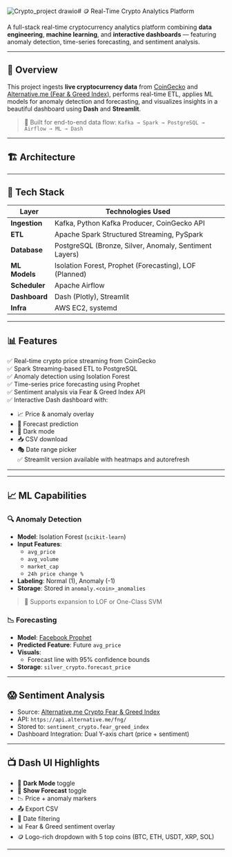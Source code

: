 ![Crypto_project drawio](https://github.com/user-attachments/assets/c7c87d47-6906-4c50-a7a1-8053dc327734)# 🪙 Real-Time Crypto Analytics Platform

A full-stack real-time cryptocurrency analytics platform combining **data engineering**, **machine learning**, and **interactive dashboards** — featuring anomaly detection, time-series forecasting, and sentiment analysis.


---

## 🚀 Overview

This project ingests **live cryptocurrency data** from [CoinGecko](https://coingecko.com) and [Alternative.me (Fear & Greed Index)](https://alternative.me/crypto/fear-and-greed-index/), performs real-time ETL, applies ML models for anomaly detection and forecasting, and visualizes insights in a beautiful dashboard using **Dash** and **Streamlit**.

> 🔁 Built for end-to-end data flow: `Kafka → Spark → PostgreSQL → Airflow → ML → Dash`

---

## 🏗️ Architecture






---

## 🔧 Tech Stack

| Layer          | Technologies Used                                      |
|----------------|--------------------------------------------------------|
| **Ingestion**   | Kafka, Python Kafka Producer, CoinGecko API            |
| **ETL**         | Apache Spark Structured Streaming, PySpark             |
| **Database**    | PostgreSQL (Bronze, Silver, Anomaly, Sentiment Layers) |
| **ML Models**   | Isolation Forest, Prophet (Forecasting), LOF (Planned) |
| **Scheduler**   | Apache Airflow                                         |
| **Dashboard**   | Dash (Plotly), Streamlit                               |
| **Infra**       | AWS EC2, systemd                     |

---

## 📊 Features

✅ Real-time crypto price streaming from CoinGecko  
✅ Spark Streaming-based ETL to PostgreSQL  
✅ Anomaly detection using Isolation Forest  
✅ Time-series price forecasting using Prophet  
✅ Sentiment analysis via Fear & Greed Index API  
✅ Interactive Dash dashboard with:
- 📈 Price & anomaly overlay
- 🔮 Forecast prediction
- 🌙 Dark mode
- 📥 CSV download
- 🎭 Date range picker  
✅ Streamlit version available with heatmaps and autorefresh

---

---

## 📈 ML Capabilities

### 🔍 Anomaly Detection

- **Model**: Isolation Forest (`scikit-learn`)
- **Input Features**:
  - `avg_price`
  - `avg_volume`
  - `market_cap`
  - `24h price change %`
- **Labeling**: Normal (1), Anomaly (-1)
- **Storage**: Stored in `anomaly.<coin>_anomalies`

> 📌 Supports expansion to LOF or One-Class SVM

### 📉 Forecasting

- **Model**: [Facebook Prophet](https://facebook.github.io/prophet/)
- **Predicted Feature**: Future `avg_price`
- **Visuals**:
  - Forecast line with 95% confidence bounds
- **Storage**: `silver_crypto.forecast_price`

---

## 😱 Sentiment Analysis

- Source: [Alternative.me Crypto Fear & Greed Index](https://alternative.me/crypto/fear-and-greed-index/)
- API: `https://api.alternative.me/fng/`
- Stored to: `sentiment_crypto.fear_greed_index`
- Dashboard Integration: Dual Y-axis chart (price + sentiment)

---

## 📺 Dash UI Highlights

- 🌙 **Dark Mode** toggle  
- 🔮 **Show Forecast** toggle  
- 📉 Price + anomaly markers  
- 📤 Export CSV  
- 📅 Date filtering  
- 📊 Fear & Greed sentiment overlay  
- 🪙 Logo-rich dropdown with 5 top coins (BTC, ETH, USDT, XRP, SOL)

---


